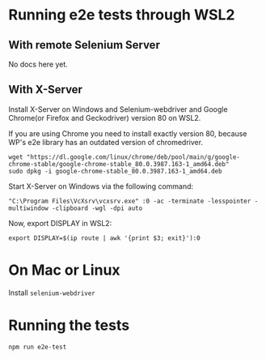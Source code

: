 # Running e2e tests through WSL2

## With remote Selenium Server

No docs here yet.

## With X-Server

Install X-Server on Windows and Selenium-webdriver and Google Chrome(or Firefox and Geckodriver) version 80 on WSL2.

If you are using Chrome you need to install exactly version 80, because WP's e2e library has an outdated version of chromedriver.

```
wget "https://dl.google.com/linux/chrome/deb/pool/main/g/google-chrome-stable/google-chrome-stable_80.0.3987.163-1_amd64.deb"
sudo dpkg -i google-chrome-stable_80.0.3987.163-1_amd64.deb
```

Start X-Server on Windows via the following command:

```
"C:\Program Files\VcXsrv\vcxsrv.exe" :0 -ac -terminate -lesspointer -multiwindow -clipboard -wgl -dpi auto
```

Now, export DISPLAY in WSL2:

```
export DISPLAY=$(ip route | awk '{print $3; exit}'):0
```

# On Mac or Linux

Install `selenium-webdriver`

# Running the tests

```
npm run e2e-test
```
